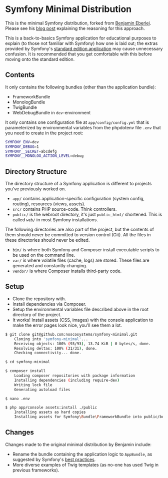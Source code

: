 # Symfony Minimal Distribution

This is the minimal Symfony distribution, forked from [Benjamin Eberlei](https://github.com/beberlie/symfony-minimal-distribution).
Please see his [blog post](http://whitewashing.de/2014/10/26/symfony_all_the_things_web.html "Symfony All The Things (Web)") explaining the reasoning for this approach.

This is a back-to-basics Symfony application for educational purposes to explain (to those not familiar with Symfony) how one is laid out; the extras provided by Symfony's [standard edition application](https://github.com/symfony/framework-standard-edition) may cause unnecessary confusion. It is recommended that you get comfortable with this before moving onto the standard edition.

## Contents

It only contains the following bundles (other than the application bundle):

- FrameworkBundle
- MonologBundle
- TwigBundle
- WebDebugBundle in `dev`-environment

It only contains one configuration file at `app/config/config.yml` that is parameterized by environmental variables from the phpdotenv file `.env` that you need to create in the project root:

```bash
SYMFONY_ENV=dev
SYMFONY_DEBUG=1
SYMFONY__SECRET=abcdefg
SYMFONY__MONOLOG_ACTION_LEVEL=debug
```

## Directory Structure

The directory structure of a Symfony application is different to projects you've previously worked on.

- `app/` contains application-specific configuration (system config, routing), resources (views, assets).
- `src/` contains PHP source-code. Think controllers.
- `public/` is the webroot directory, it's just `public_html/` shortened. This is called `web/` in most Symfony installations.

The following directories are also part of the project, but the contents of them should never be committed to version
control (Git). All the files in these directories should never be edited.

- `bin/` is where both Symfony and Composer install executable scripts to be used on the command line.
- `var/` is where volatile files (cache, logs) are stored. These files are generated and constantly changing.
- `vendor/` is where Composer installs third-party code.

## Setup

- Clone the repository with.
- Install dependencies via Composer.
- Setup the environmental variables file described above in the root directory of the project.
- It works! Install assets (CSS, images) with the console application to make the error pages look nice, you'll see them a lot.

```bash
$ git clone git@github.com:noscosystems/symfony-minimal.git
    Cloning into 'symfony-minimal'...
    Receiving objects: 100% (93/93), 13.74 KiB | 0 bytes/s, done.
    Resolving deltas: 100% (31/31), done.
    Checking connectivity... done.

$ cd symfony-minimal

$ composer install
    Loading composer repositories with package information
    Installing dependencies (including require-dev)
    Writing lock file
    Generating autoload files

$ nano .env

$ php app/console assets:install ./public
    Installing assets as hard copies
    Installing assets for Symfony\Bundle\FrameworkBundle into public/bundles/framework
```

## Changes

Changes made to the original minimal distribution by Benjamin include:

- Rename the bundle containing the application logic to `AppBundle`, as suggested by Symfony's [best practices](http://symfony.com/doc/current/best_practices/index.html).
- More diverse examples of Twig templates (as no-one has used Twig in previous frameworks).
